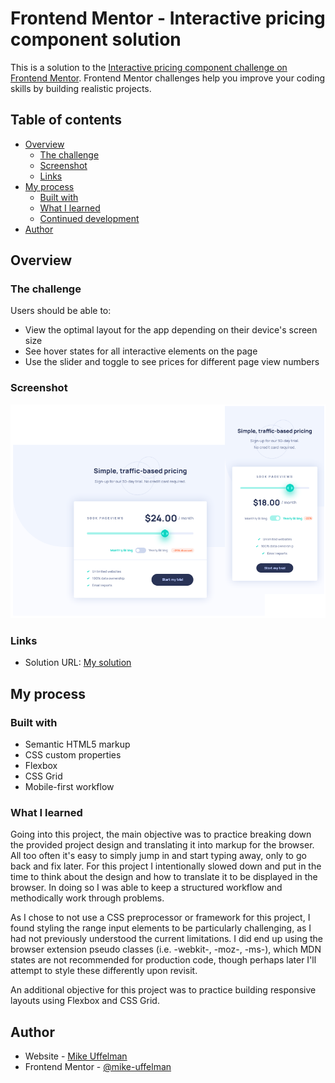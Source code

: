 # Frontend Mentor - Interactive pricing component solution

This is a solution to the [Interactive pricing component challenge on Frontend Mentor](https://www.frontendmentor.io/challenges/interactive-pricing-component-t0m8PIyY8). Frontend Mentor challenges help you improve your coding skills by building realistic projects.

## Table of contents

- [Overview](#overview)
  - [The challenge](#the-challenge)
  - [Screenshot](#screenshot)
  - [Links](#links)
- [My process](#my-process)
  - [Built with](#built-with)
  - [What I learned](#what-i-learned)
  - [Continued development](#continued-development)
- [Author](#author)

## Overview

### The challenge

Users should be able to:

- View the optimal layout for the app depending on their device's screen size
- See hover states for all interactive elements on the page
- Use the slider and toggle to see prices for different page view numbers

### Screenshot

![](./images/my-solution.png)

### Links

- Solution URL: [My solution](https://adoring-meitner-632781.netlify.app/)

## My process

### Built with

- Semantic HTML5 markup
- CSS custom properties
- Flexbox
- CSS Grid
- Mobile-first workflow

### What I learned

Going into this project, the main objective was to practice breaking down the provided project design and translating it into markup for the browser. All too often it's easy to simply jump in and start typing away, only to go back and fix later. For this project I intentionally slowed down and put in the time to think about the design and how to translate it to be displayed in the browser. In doing so I was able to keep a structured workflow and methodically work through problems.

As I chose to not use a CSS preprocessor or framework for this project, I found styling the range input elements to be particularly challenging, as I had not previously understood the current limitations. I did end up using the browser extension pseudo classes (i.e. -webkit-, -moz-, -ms-), which MDN states are not recommended for production code, though perhaps later I'll attempt to style these differently upon revisit.

An additional objective for this project was to practice building responsive layouts using Flexbox and CSS Grid.

## Author

- Website - [Mike Uffelman](https://github.com/mike-uffelman)
- Frontend Mentor - [@mike-uffelman](https://www.frontendmentor.io/profile/mike-uffelman)
